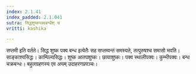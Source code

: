 ```yaml
---
index: 2.1.41
index_padded: 2.1.041
sutra: सिद्धशुष्कपक्वबन्धैश् च
vritti: kashika

---
```

सप्तमी इति वर्तते। सिद्ध शुष्क पक्व बन्ध इत्येतैः सह सप्तम्यन्तं समस्यते, तत्पुरुषश्च समासो भवति। साङ्काश्यसिद्धः। काम्पिल्यसिद्धः। शुष्क आतपशुष्कः। छायाशुष्कः। पक्व स्थालीपक्वः। कुम्भीपक्वः। बन्ध चक्रबन्धः। बहुलग्रहणस्य एव अयम् उदाहरणप्रपञ्चः।